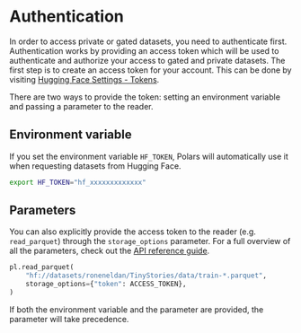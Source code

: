 # Authentication

In order to access private or gated datasets, you need to authenticate first. Authentication works by providing an access token which will be used to authenticate and authorize your access to gated and private datasets. The first step is to create an access token for your account. This can be done by visiting [Hugging Face Settings - Tokens](https://huggingface.co/settings/tokens).

There are two ways to provide the token: setting an environment variable and passing a parameter to the reader.

## Environment variable

If you set the environment variable `HF_TOKEN`, Polars will automatically use it when requesting datasets from Hugging Face.

```bash
export HF_TOKEN="hf_xxxxxxxxxxxxx"
```

## Parameters

You can also explicitly provide the access token to the reader (e.g. `read_parquet`) through the `storage_options` parameter. For a full overview of all the parameters, check out the [API reference guide](https://docs.pola.rs/api/python/stable/reference/api/polars.read_parquet.html).

```python
pl.read_parquet(
    "hf://datasets/roneneldan/TinyStories/data/train-*.parquet",
    storage_options={"token": ACCESS_TOKEN},
)
```

If both the environment variable and the parameter are provided, the parameter will take precedence.
